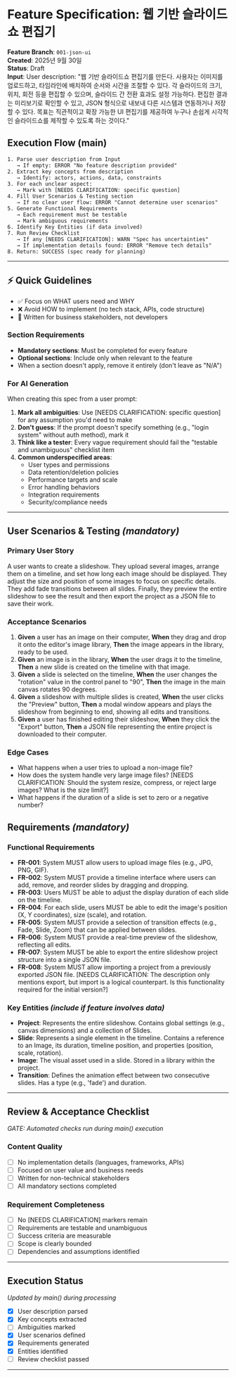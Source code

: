# Feature Specification: 웹 기반 슬라이드쇼 편집기

**Feature Branch**: `001-json-ui`  
**Created**: 2025년 9월 30일  
**Status**: Draft  
**Input**: User description: "웹 기반 슬라이드쇼 편집기를 만든다. 사용자는 이미지를 업로드하고, 타임라인에 배치하여 순서와 시간을 조절할 수 있다. 각 슬라이드의 크기, 위치, 회전 등을 편집할 수 있으며, 슬라이드 간 전환 효과도 설정 가능하다. 편집한 결과는 미리보기로 확인할 수 있고, JSON 형식으로 내보내 다른 시스템과 연동하거나 저장할 수 있다. 목표는 직관적이고 확장 가능한 UI 편집기를 제공하여 누구나 손쉽게 시각적인 슬라이드쇼를 제작할 수 있도록 하는 것이다."

## Execution Flow (main)
```
1. Parse user description from Input
   → If empty: ERROR "No feature description provided"
2. Extract key concepts from description
   → Identify: actors, actions, data, constraints
3. For each unclear aspect:
   → Mark with [NEEDS CLARIFICATION: specific question]
4. Fill User Scenarios & Testing section
   → If no clear user flow: ERROR "Cannot determine user scenarios"
5. Generate Functional Requirements
   → Each requirement must be testable
   → Mark ambiguous requirements
6. Identify Key Entities (if data involved)
7. Run Review Checklist
   → If any [NEEDS CLARIFICATION]: WARN "Spec has uncertainties"
   → If implementation details found: ERROR "Remove tech details"
8. Return: SUCCESS (spec ready for planning)
```

---

## ⚡ Quick Guidelines
- ✅ Focus on WHAT users need and WHY
- ❌ Avoid HOW to implement (no tech stack, APIs, code structure)
- 👥 Written for business stakeholders, not developers

### Section Requirements
- **Mandatory sections**: Must be completed for every feature
- **Optional sections**: Include only when relevant to the feature
- When a section doesn't apply, remove it entirely (don't leave as "N/A")

### For AI Generation
When creating this spec from a user prompt:
1. **Mark all ambiguities**: Use [NEEDS CLARIFICATION: specific question] for any assumption you'd need to make
2. **Don't guess**: If the prompt doesn't specify something (e.g., "login system" without auth method), mark it
3. **Think like a tester**: Every vague requirement should fail the "testable and unambiguous" checklist item
4. **Common underspecified areas**:
   - User types and permissions
   - Data retention/deletion policies  
   - Performance targets and scale
   - Error handling behaviors
   - Integration requirements
   - Security/compliance needs

---

## User Scenarios & Testing *(mandatory)*

### Primary User Story
A user wants to create a slideshow. They upload several images, arrange them on a timeline, and set how long each image should be displayed. They adjust the size and position of some images to focus on specific details. They add fade transitions between all slides. Finally, they preview the entire slideshow to see the result and then export the project as a JSON file to save their work.

### Acceptance Scenarios
1. **Given** a user has an image on their computer, **When** they drag and drop it onto the editor's image library, **Then** the image appears in the library, ready to be used.
2. **Given** an image is in the library, **When** the user drags it to the timeline, **Then** a new slide is created on the timeline with that image.
3. **Given** a slide is selected on the timeline, **When** the user changes the "rotation" value in the control panel to "90", **Then** the image in the main canvas rotates 90 degrees.
4. **Given** a slideshow with multiple slides is created, **When** the user clicks the "Preview" button, **Then** a modal window appears and plays the slideshow from beginning to end, showing all edits and transitions.
5. **Given** a user has finished editing their slideshow, **When** they click the "Export" button, **Then** a JSON file representing the entire project is downloaded to their computer.

### Edge Cases
- What happens when a user tries to upload a non-image file?
- How does the system handle very large image files? [NEEDS CLARIFICATION: Should the system resize, compress, or reject large images? What is the size limit?]
- What happens if the duration of a slide is set to zero or a negative number?

## Requirements *(mandatory)*

### Functional Requirements
- **FR-001**: System MUST allow users to upload image files (e.g., JPG, PNG, GIF).
- **FR-002**: System MUST provide a timeline interface where users can add, remove, and reorder slides by dragging and dropping.
- **FR-003**: Users MUST be able to adjust the display duration of each slide on the timeline.
- **FR-004**: For each slide, users MUST be able to edit the image's position (X, Y coordinates), size (scale), and rotation.
- **FR-005**: System MUST provide a selection of transition effects (e.g., Fade, Slide, Zoom) that can be applied between slides.
- **FR-006**: System MUST provide a real-time preview of the slideshow, reflecting all edits.
- **FR-007**: System MUST be able to export the entire slideshow project structure into a single JSON file.
- **FR-008**: System MUST allow importing a project from a previously exported JSON file. [NEEDS CLARIFICATION: The description only mentions export, but import is a logical counterpart. Is this functionality required for the initial version?]

### Key Entities *(include if feature involves data)*
- **Project**: Represents the entire slideshow. Contains global settings (e.g., canvas dimensions) and a collection of Slides.
- **Slide**: Represents a single element in the timeline. Contains a reference to an Image, its duration, timeline position, and properties (position, scale, rotation).
- **Image**: The visual asset used in a slide. Stored in a library within the project.
- **Transition**: Defines the animation effect between two consecutive slides. Has a type (e.g., 'fade') and duration.

---

## Review & Acceptance Checklist
*GATE: Automated checks run during main() execution*

### Content Quality
- [ ] No implementation details (languages, frameworks, APIs)
- [ ] Focused on user value and business needs
- [ ] Written for non-technical stakeholders
- [ ] All mandatory sections completed

### Requirement Completeness
- [ ] No [NEEDS CLARIFICATION] markers remain
- [ ] Requirements are testable and unambiguous  
- [ ] Success criteria are measurable
- [ ] Scope is clearly bounded
- [ ] Dependencies and assumptions identified

---

## Execution Status
*Updated by main() during processing*

- [X] User description parsed
- [X] Key concepts extracted
- [ ] Ambiguities marked
- [X] User scenarios defined
- [X] Requirements generated
- [X] Entities identified
- [ ] Review checklist passed

---